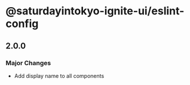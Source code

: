 # @saturdayintokyo-ignite-ui/eslint-config

## 2.0.0

### Major Changes

- Add display name to all components
